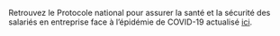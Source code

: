Retrouvez le Protocole national pour assurer la santé et la sécurité des salariés en entreprise face à l’épidémie de COVID-19 actualisé <a href="https://travail-emploi.gouv.fr/le-ministere-en-action/coronavirus-covid-19/proteger-les-travailleurs-les-emplois-les-savoir-faire-et-les-competences/proteger-les-travailleurs-covid-19/protocole-national-sante-securite-salaries" rel="noopener noreferrer" target="_blank">ici</a>.
